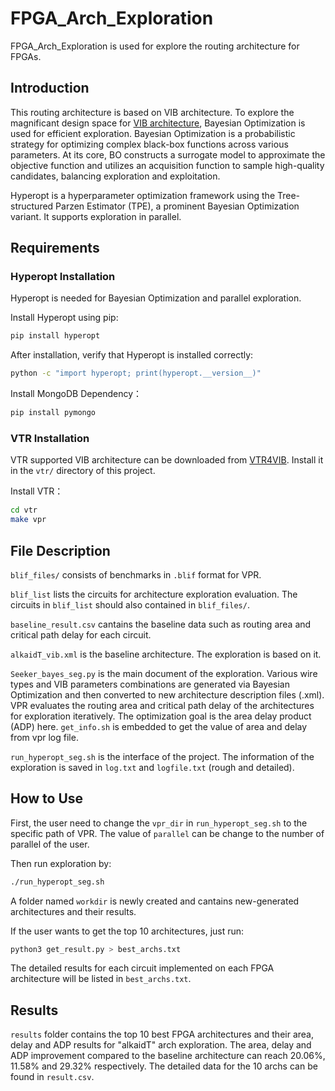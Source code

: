 # FPGA_Arch_Exploration
 FPGA_Arch_Exploration is used for explore the routing architecture for FPGAs.

 ## Introduction
 This routing architecture is based on VIB architecture. To explore the magnificant design space for [VIB architecture](https://ieeexplore.ieee.org/document/10416125), Bayesian Optimization is used for efficient exploration. Bayesian Optimization is a probabilistic strategy for optimizing complex black-box functions across various parameters. At its core, BO constructs a surrogate model to approximate the objective function and utilizes an acquisition function to sample high-quality candidates, balancing exploration and exploitation.

 Hyperopt is a hyperparameter optimization framework using the Tree-structured Parzen Estimator (TPE), a prominent Bayesian Optimization variant. It supports exploration in parallel.

 ## Requirements
 ### Hyperopt Installation
 Hyperopt is needed for Bayesian Optimization and parallel exploration.

 Install Hyperopt using pip:
 ```bash
 pip install hyperopt
 ```

 After installation, verify that Hyperopt is installed correctly:
 ```bash
 python -c "import hyperopt; print(hyperopt.__version__)"
 ```

 Install MongoDB Dependency：
 ```bash
 pip install pymongo
 ```
 ### VTR Installation
 VTR supported VIB architecture can be downloaded from [VTR4VIB](https://github.com/Wang-Yuanqi-source/vtr-verilog-to-routing/tree/patch-1). Install it in the ``vtr/`` directory of this project.

 Install VTR：
 ```bash
 cd vtr
 make vpr
 ```
 ## File Description
 ``blif_files/`` consists of benchmarks in ``.blif`` format for VPR.
 
 ``blif_list`` lists the circuits for architecture exploration evaluation. The circuits in ``blif_list`` should also contained in ``blif_files/``.

 ``baseline_result.csv`` cantains the baseline data such as routing area and critical path delay for each circuit.

 ``alkaidT_vib.xml`` is the baseline architecture. The exploration is based on it.

 ``Seeker_bayes_seg.py`` is the main document of the exploration. Various wire types and VIB parameters combinations are generated via Bayesian Optimization and then converted to new architecture description files (.xml). VPR evaluates the routing area and critical path delay of the architectures for exploration iteratively. The optimization goal is the area delay product (ADP) here. ``get_info.sh`` is embedded to get the value of area and delay from vpr log file.

 ``run_hyperopt_seg.sh`` is the interface of the project. The information of the exploration is saved in ``log.txt`` and ``logfile.txt`` (rough and detailed).

 ## How to Use
 First, the user need to change the ``vpr_dir`` in ``run_hyperopt_seg.sh`` to the specific path of VPR. The value of ``parallel`` can be change to the number of parallel of the user.
 
 Then run exploration by:
 ```bash
 ./run_hyperopt_seg.sh
 ```

 A folder named ``workdir`` is newly created and cantains new-generated architectures and their results.

 If the user wants to get the top 10 architectures, just run:
 ```bash
 python3 get_result.py > best_archs.txt
 ```
 The detailed results for each circuit implemented on each FPGA architecture will be listed in ``best_archs.txt``.
 
 ## Results
 ``results`` folder contains the top 10 best FPGA architectures and their area, delay and ADP results for "alkaidT" arch exploration. The area, delay and ADP improvement compared to the baseline architecture can reach 20.06%, 11.58% and 29.32% respectively. The detailed data for the 10 archs can be found in ``result.csv``.
